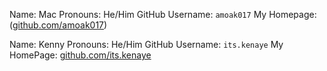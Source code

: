 Name: Mac
Pronouns: He/Him
GitHub Username: `amoak017`
My Homepage: ([github.com/amoak017](https://github.com/amoak017))

Name: Kenny
Pronouns: He/Him
GitHub Username: `its.kenaye`
My HomePage: [github.com/its.kenaye](https://github.com/itsKenaye)
